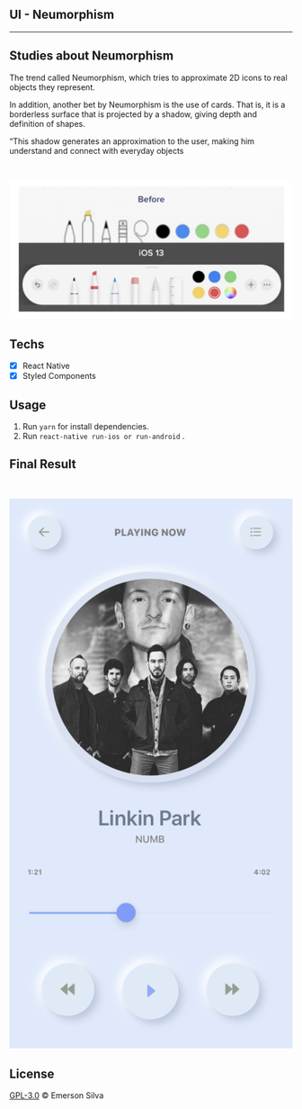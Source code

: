 ## UI - Neumorphism

<hr>

## Studies about Neumorphism

The trend called Neumorphism, which tries to approximate 2D icons to real objects they represent.

In addition, another bet by Neumorphism is the use of cards. That is, it is a borderless surface that is projected by a shadow, giving depth and definition of shapes.

“This shadow generates an approximation to the user, making him understand and connect with everyday objects

<br />

![Example](example.png 'Example of Neumorphism')

## Techs

- [x] React Native
- [x] Styled Components

## Usage

1. Run `yarn` for install dependencies.<br />
1. Run `react-native run-ios or run-android` .<br />

## Final Result

<br />

![Example](result.png 'Example of Neumorphism')

## License

[GPL-3.0](emersonjds@fsf.com) © Emerson Silva

